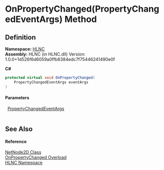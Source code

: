 # OnPropertyChanged(PropertyChangedEventArgs) Method




## Definition
**Namespace:** <a href="N_HLNC">HLNC</a>  
**Assembly:** HLNC (in HLNC.dll) Version: 1.0.0+1d526f6d6059a0ffb6384edc7f75446241490e0f

**C#**
``` C#
protected virtual void OnPropertyChanged(
	PropertyChangedEventArgs eventArgs
)
```



#### Parameters
<dl><dt>  <a href="https://learn.microsoft.com/dotnet/api/system.componentmodel.propertychangedeventargs" target="_blank" rel="noopener noreferrer">PropertyChangedEventArgs</a></dt><dd> </dd></dl>

## See Also


#### Reference
<a href="T_HLNC_NetNode2D">NetNode2D Class</a>  
<a href="Overload_HLNC_NetNode2D_OnPropertyChanged">OnPropertyChanged Overload</a>  
<a href="N_HLNC">HLNC Namespace</a>  
